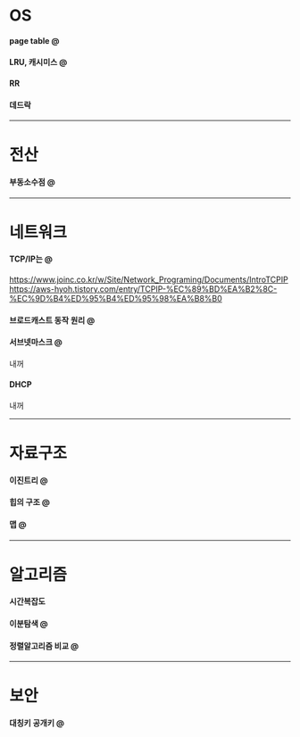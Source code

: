 # OS

#### page table @

#### LRU, 캐시미스 @

#### RR

#### 데드락

<hr>

# 전산

#### 부동소수점 @

<hr>

# 네트워크

#### TCP/IP는 @

https://www.joinc.co.kr/w/Site/Network_Programing/Documents/IntroTCPIP
https://aws-hyoh.tistory.com/entry/TCPIP-%EC%89%BD%EA%B2%8C-%EC%9D%B4%ED%95%B4%ED%95%98%EA%B8%B0

#### 브로드캐스트 동작 원리 @

#### 서브넷마스크 @

내꺼

#### DHCP

내꺼

<hr>

# 자료구조

#### 이진트리 @

#### 힙의 구조 @

#### 맵 @

<hr>

# 알고리즘

#### 시간복잡도

#### 이분탐색 @

#### 정렬알고리즘 비교 @

<hr>

# 보안

#### 대칭키 공개키 @

